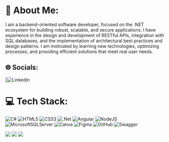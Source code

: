 # 💫 About Me:
I am a backend-oriented software developer, focused on the .NET ecosystem for building robust, scalable, and secure applications. I have experience in the design and development of RESTful APIs, integration with SQL databases, and the implementation of architectural best practices and design patterns. I am motivated by learning new technologies, optimizing processes, and providing efficient solutions that meet real user needs.


## 🌐 Socials:
[![LinkedIn](https://www.linkedin.com/public-profile/settings?trk=d_flagship3_profile_self_view_public_profile) 

# 💻 Tech Stack:
![C#](https://img.shields.io/badge/c%23-%23239120.svg?style=flat&logo=csharp&logoColor=white) ![HTML5](https://img.shields.io/badge/html5-%23E34F26.svg?style=flat&logo=html5&logoColor=white) ![CSS3](https://img.shields.io/badge/css3-%231572B6.svg?style=flat&logo=css3&logoColor=white) ![.Net](https://img.shields.io/badge/.NET-5C2D91?style=flat&logo=.net&logoColor=white) ![Angular](https://img.shields.io/badge/angular-%23DD0031.svg?style=flat&logo=angular&logoColor=white) ![NodeJS](https://img.shields.io/badge/node.js-6DA55F?style=flat&logo=node.js&logoColor=white) ![MicrosoftSQLServer](https://img.shields.io/badge/Microsoft%20SQL%20Server-CC2927?style=flat&logo=microsoft%20sql%20server&logoColor=white) ![Canva](https://img.shields.io/badge/Canva-%2300C4CC.svg?style=flat&logo=Canva&logoColor=white) ![Figma](https://img.shields.io/badge/figma-%23F24E1E.svg?style=flat&logo=figma&logoColor=white) ![GitHub](https://img.shields.io/badge/github-%23121011.svg?style=flat&logo=github&logoColor=white) ![Swagger](https://img.shields.io/badge/-Swagger-%23Clojure?style=flat&logo=swagger&logoColor=white)

<div>
  <img src="https://github-readme-stats.vercel.app/api?username=CarlosGomez29&theme=tokyonight&hide_border=false&include_all_commits=false&count_private=false"/>
  
  <img src="https://github-readme-stats.vercel.app/api/top-langs/?username=CarlosGomez29&theme=tokyonight&hide_border=false&include_all_commits=false&count_private=false&layout=compact"/>
  
  <img src="https://github-readme-activity-graph.vercel.app/graph?username=CarlosGomez29&bg_color=212121&color=ffffff&line=404db0&point=ffcd42&area=true&hide_border=true"/>
</div>


<!-- Proudly created with GPRM ( https://gprm.itsvg.in ) -->

